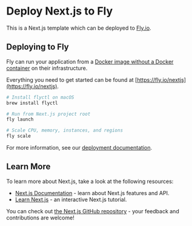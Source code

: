 # Deploy Next.js to Fly

This is a Next.js template which can be deployed to [Fly.io](https://fly.io).

## Deploying to Fly

Fly can run your application from a [Docker image without a Docker container](https://www.youtube.com/watch?v=7iypMRKniPU) on their infrastructure.

Everything you need to get started can be found at [https://fly.io/nextjs](https://fly.io/nextjs).

```bash
# Install flyctl on macOS
brew install flyctl

# Run from Next.js project root
fly launch

# Scale CPU, memory, instances, and regions
fly scale
```

For more information, see our [deployment documentation](https://nextjs.org/docs/app/building-your-application/deploying#self-hosting).

## Learn More

To learn more about Next.js, take a look at the following resources:

- [Next.js Documentation](https://nextjs.org/docs) - learn about Next.js features and API.
- [Learn Next.js](https://nextjs.org/learn) - an interactive Next.js tutorial.

You can check out [the Next.js GitHub repository](https://github.com/vercel/next.js) - your feedback and contributions are welcome!
